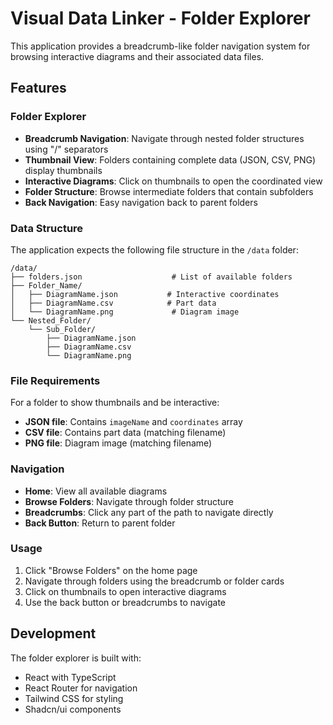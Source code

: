 # Visual Data Linker - Folder Explorer

This application provides a breadcrumb-like folder navigation system for browsing interactive diagrams and their associated data files.

## Features

### Folder Explorer
- **Breadcrumb Navigation**: Navigate through nested folder structures using "/" separators
- **Thumbnail View**: Folders containing complete data (JSON, CSV, PNG) display thumbnails
- **Interactive Diagrams**: Click on thumbnails to open the coordinated view
- **Folder Structure**: Browse intermediate folders that contain subfolders
- **Back Navigation**: Easy navigation back to parent folders

### Data Structure
The application expects the following file structure in the `/data` folder:

```
/data/
├── folders.json                    # List of available folders
├── Folder_Name/
│   ├── DiagramName.json           # Interactive coordinates
│   ├── DiagramName.csv            # Part data
│   └── DiagramName.png             # Diagram image
└── Nested_Folder/
    └── Sub_Folder/
        ├── DiagramName.json
        ├── DiagramName.csv
        └── DiagramName.png
```

### File Requirements
For a folder to show thumbnails and be interactive:
- **JSON file**: Contains `imageName` and `coordinates` array
- **CSV file**: Contains part data (matching filename)
- **PNG file**: Diagram image (matching filename)

### Navigation
- **Home**: View all available diagrams
- **Browse Folders**: Navigate through folder structure
- **Breadcrumbs**: Click any part of the path to navigate directly
- **Back Button**: Return to parent folder

### Usage
1. Click "Browse Folders" on the home page
2. Navigate through folders using the breadcrumb or folder cards
3. Click on thumbnails to open interactive diagrams
4. Use the back button or breadcrumbs to navigate

## Development

The folder explorer is built with:
- React with TypeScript
- React Router for navigation
- Tailwind CSS for styling
- Shadcn/ui components
